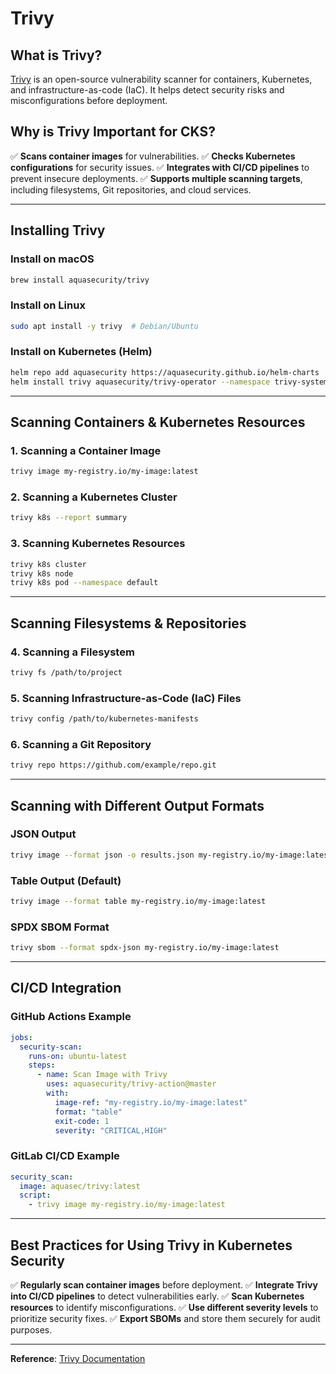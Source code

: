 # Trivy

## What is Trivy?
[Trivy](https://aquasecurity.github.io/trivy/) is an open-source vulnerability scanner for containers, Kubernetes, and infrastructure-as-code (IaC). It helps detect security risks and misconfigurations before deployment.

## Why is Trivy Important for CKS?
✅ **Scans container images** for vulnerabilities.
✅ **Checks Kubernetes configurations** for security issues.
✅ **Integrates with CI/CD pipelines** to prevent insecure deployments.
✅ **Supports multiple scanning targets**, including filesystems, Git repositories, and cloud services.

---
## Installing Trivy

### Install on macOS
```sh
brew install aquasecurity/trivy
```

### Install on Linux
```sh
sudo apt install -y trivy  # Debian/Ubuntu
```

### Install on Kubernetes (Helm)
```sh
helm repo add aquasecurity https://aquasecurity.github.io/helm-charts
helm install trivy aquasecurity/trivy-operator --namespace trivy-system --create-namespace
```

---
## Scanning Containers & Kubernetes Resources

### 1. **Scanning a Container Image**
```sh
trivy image my-registry.io/my-image:latest
```

### 2. **Scanning a Kubernetes Cluster**
```sh
trivy k8s --report summary
```

### 3. **Scanning Kubernetes Resources**
```sh
trivy k8s cluster
trivy k8s node
trivy k8s pod --namespace default
```

---
## Scanning Filesystems & Repositories

### 4. **Scanning a Filesystem**
```sh
trivy fs /path/to/project
```

### 5. **Scanning Infrastructure-as-Code (IaC) Files**
```sh
trivy config /path/to/kubernetes-manifests
```

### 6. **Scanning a Git Repository**
```sh
trivy repo https://github.com/example/repo.git
```

---
## Scanning with Different Output Formats

### JSON Output
```sh
trivy image --format json -o results.json my-registry.io/my-image:latest
```

### Table Output (Default)
```sh
trivy image --format table my-registry.io/my-image:latest
```

### SPDX SBOM Format
```sh
trivy sbom --format spdx-json my-registry.io/my-image:latest
```

---
## CI/CD Integration

### GitHub Actions Example
```yaml
jobs:
  security-scan:
    runs-on: ubuntu-latest
    steps:
      - name: Scan Image with Trivy
        uses: aquasecurity/trivy-action@master
        with:
          image-ref: "my-registry.io/my-image:latest"
          format: "table"
          exit-code: 1
          severity: "CRITICAL,HIGH"
```

### GitLab CI/CD Example
```yaml
security_scan:
  image: aquasec/trivy:latest
  script:
    - trivy image my-registry.io/my-image:latest
```

---
## Best Practices for Using Trivy in Kubernetes Security
✅ **Regularly scan container images** before deployment.
✅ **Integrate Trivy into CI/CD pipelines** to detect vulnerabilities early.
✅ **Scan Kubernetes resources** to identify misconfigurations.
✅ **Use different severity levels** to prioritize security fixes.
✅ **Export SBOMs** and store them securely for audit purposes.

---
**Reference**: [Trivy Documentation](https://aquasecurity.github.io/trivy/)

